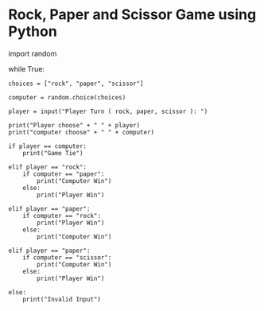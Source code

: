 <h1> Rock, Paper and Scissor Game using Python </h1>

import random

while True:
   
<!--    # Random choices for computer -->
    choices = ["rock", "paper", "scissor"]
    
    computer = random.choice(choices)
    
<!--    Take input from player -->
    player = input("Player Turn ( rock, paper, scissor ): ")
    
<!--    To show what thing the player and computer choose -->
    print("Player choose" + " " + player)
    print("computer choose" + " " + computer)
   
<!--     Condition for what to do when both ( player and computer ) chooses the same thing -->
    if player == computer:
        print("Game Tie")
    
<!--     Conditions for what to do when player and computer choose different thing -->
    elif player == "rock":
        if computer == "paper":
            print("Computer Win")
        else:
            print("Player Win")
    
    elif player == "paper":
        if computer == "rock":
            print("Player Win")
        else:
            print("Computer Win")
    
    elif player == "paper":
        if computer == "scissor":
            print("Computer Win")
        else:
            print("Player Win")
    
<!--     # What to do if player enter other than the available choices -->
    else:
        print("Invalid Input")
